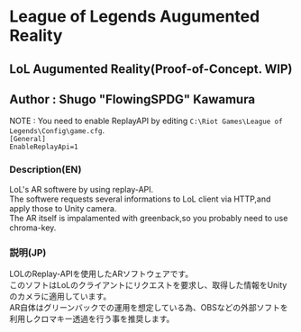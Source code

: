 # League of Legends Augumented Reality
## LoL Augumented Reality(Proof-of-Concept. WIP)
## Author : Shugo "FlowingSPDG" Kawamura

NOTE : You need to enable ReplayAPI by editing `C:\Riot Games\League of Legends\Config\game.cfg`.  
`[General]`  
`EnableReplayApi=1`  

### Description(EN)
LoL's AR softwere by using replay-API.  
The softwere requests several informations to LoL client via HTTP,and apply those to Unity camera.  
The AR itself is impalamented with greenback,so you probably need to use chroma-key.

### 説明(JP)
LOLのReplay-APIを使用したARソフトウェアです。  
このソフトはLoLのクライアントにリクエストを要求し、取得した情報をUnityのカメラに適用しています。  
AR自体はグリーンバックでの運用を想定している為、OBSなどの外部ソフトを利用しクロマキー透過を行う事を推奨します。  
